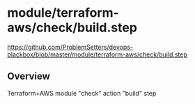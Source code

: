# module/terraform-aws/check/build.step

https://github.com/ProblemSetters/devops-blackbox/blob/master/module/terraform-aws/check/build.step

## Overview

Terraform+AWS module "check" action "build" step


